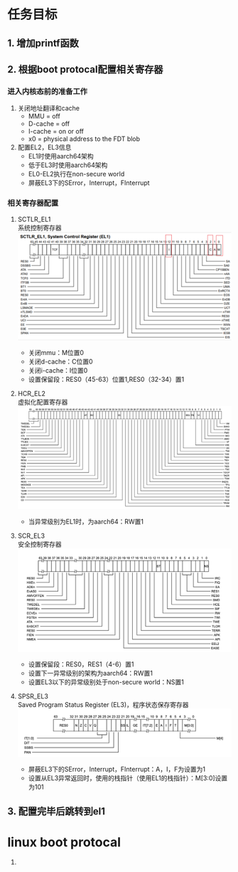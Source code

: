# 任务目标
## 1. 增加printf函数
## 2. 根据boot protocal配置相关寄存器
### 进入内核态前的准备工作
1. 关闭地址翻译和cache
    + MMU = off
    + D-cache = off
    + I-cache = on or off
    + x0 = physical address to the FDT blob
2. 配置EL2，EL3信息
    + EL1时使用aarch64架构
    + 低于EL3时使用aarch64架构
    + EL0-EL2执行在non-secure world
    + 屏蔽EL3下的SError，Interrupt，FInterrupt
### 相关寄存器配置
1. SCTLR_EL1    
    系统控制寄存器
    ![SCTLR_EL1](SCTLR_EL1.png)
    + 关闭mmu：M位置0
    + 关闭d-cache：C位置0
    + 关闭i-cache：I位置0
    + 设置保留段：RES0（45-63）位置1,RES0（32-34）置1
2. HCR_EL2  
    虚拟化配置寄存器
    ![SCTLR_EL1](HCR_EL2.png)
    + 当异常级别为EL1时，为aarch64：RW置1
3. SCR_EL3  
    安全控制寄存器
    ![SCTLR_EL1](SCR_EL3.png)
    + 设置保留段：RES0，RES1（4-6）置1
    + 设置下一异常级别的架构为aarch64：RW置1
    + 设置EL3以下的异常级别处于non-secure world：NS置1

4. SPSR_EL3     
    Saved Program Status Register (EL3)，程序状态保存寄存器
    ![SCTLR_EL1](SPSR_EL3.png)
    + 屏蔽EL3下的SError，Interrupt，FInterrupt：A，I，F为设置为1
    + 设置从EL3异常返回时，使用的栈指针（使用EL1的栈指针）：M[3:0]设置为101
### 
## 3. 配置完毕后跳转到el1

# linux boot protocal
1. 

# 